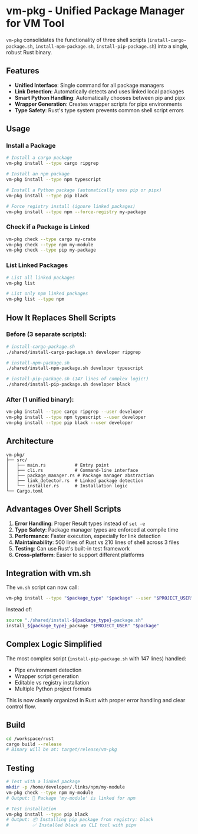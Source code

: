 # vm-pkg - Unified Package Manager for VM Tool

`vm-pkg` consolidates the functionality of three shell scripts (`install-cargo-package.sh`, `install-npm-package.sh`, `install-pip-package.sh`) into a single, robust Rust binary.

## Features

- **Unified Interface**: Single command for all package managers
- **Link Detection**: Automatically detects and uses linked local packages
- **Smart Python Handling**: Automatically chooses between pip and pipx
- **Wrapper Generation**: Creates wrapper scripts for pipx environments
- **Type Safety**: Rust's type system prevents common shell script errors

## Usage

### Install a Package

```bash
# Install a cargo package
vm-pkg install --type cargo ripgrep

# Install an npm package
vm-pkg install --type npm typescript

# Install a Python package (automatically uses pip or pipx)
vm-pkg install --type pip black

# Force registry install (ignore linked packages)
vm-pkg install --type npm --force-registry my-package
```

### Check if a Package is Linked

```bash
vm-pkg check --type cargo my-crate
vm-pkg check --type npm my-module
vm-pkg check --type pip my-package
```

### List Linked Packages

```bash
# List all linked packages
vm-pkg list

# List only npm linked packages
vm-pkg list --type npm
```

## How It Replaces Shell Scripts

### Before (3 separate scripts):

```bash
# install-cargo-package.sh
./shared/install-cargo-package.sh developer ripgrep

# install-npm-package.sh
./shared/install-npm-package.sh developer typescript

# install-pip-package.sh (147 lines of complex logic!)
./shared/install-pip-package.sh developer black
```

### After (1 unified binary):

```bash
vm-pkg install --type cargo ripgrep --user developer
vm-pkg install --type npm typescript --user developer
vm-pkg install --type pip black --user developer
```

## Architecture

```
vm-pkg/
├── src/
│   ├── main.rs           # Entry point
│   ├── cli.rs            # Command-line interface
│   ├── package_manager.rs # Package manager abstraction
│   ├── link_detector.rs  # Linked package detection
│   └── installer.rs      # Installation logic
└── Cargo.toml
```

## Advantages Over Shell Scripts

1. **Error Handling**: Proper Result types instead of `set -e`
2. **Type Safety**: Package manager types are enforced at compile time
3. **Performance**: Faster execution, especially for link detection
4. **Maintainability**: 500 lines of Rust vs 210 lines of shell across 3 files
5. **Testing**: Can use Rust's built-in test framework
6. **Cross-platform**: Easier to support different platforms

## Integration with vm.sh

The `vm.sh` script can now call:

```bash
vm-pkg install --type "$package_type" "$package" --user "$PROJECT_USER"
```

Instead of:

```bash
source "./shared/install-${package_type}-package.sh"
install_${package_type}_package "$PROJECT_USER" "$package"
```

## Complex Logic Simplified

The most complex script (`install-pip-package.sh` with 147 lines) handled:
- Pipx environment detection
- Wrapper script generation
- Editable vs registry installation
- Multiple Python project formats

This is now cleanly organized in Rust with proper error handling and clear control flow.

## Build

```bash
cd /workspace/rust
cargo build --release
# Binary will be at: target/release/vm-pkg
```

## Testing

```bash
# Test with a linked package
mkdir -p /home/developer/.links/npm/my-module
vm-pkg check --type npm my-module
# Output: 🔗 Package 'my-module' is linked for npm

# Test installation
vm-pkg install --type pip black
# Output: 📦 Installing pip package from registry: black
#         ✅ Installed black as CLI tool with pipx
```
